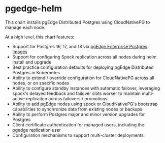 # pgedge-helm

This chart installs pgEdge Distributed Postgres using CloudNativePG to manage each node.

At a high level, this chart features:

- Support for Postgres 16, 17, and 18 via [pgEdge Enterprise Postgres Images](https://github.com/pgEdge/postgres-images)
- Support for configuring Spock replication across all nodes during helm install and upgrade
- Best practice configuration defaults for deploying pgEdge Distributed Postgres in Kubernetes
- Ability to extend / override configuration for CloudNativePG across all nodes, or on specific nodes
- Ability to configure standby instances with automatic failover, leveraging spock's delayed feedback and failover slots worker to maintain multi-active replication across failovers / promotions
- Ability to add pgEdge nodes using spock or CloudNativePG's bootstrap capabilities to synchronize data from existing nodes or backups
- Ability to perform Postgres major and minor version upgrades for Postgres
- Client certificate authentication for managed users, including the pgedge replication user
- Configuration mechanisms to support multi-cluster deployments